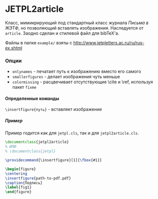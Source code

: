 JETPL2article
=============

Класс, мимикрирующий под стандартный класс журнала *Письма в ЖЭТФ*, но позволяющий вставлять изображения.
Наследуется от `article`.
Заодно сделан и стилевой файл для bibTeX'а.

Файлы в папке `example/` взяты с http://www.jetpletters.ac.ru/ru/rus-ex.shtml

### Опции

* `onlynames`       - печатает путь к изображению вместо его самого
* `smallerfigures`  - делает изображения чуть меньше
* `colormissing`    - расцвечивает отсутствующие \cite и \ref, используя пакет `fixme`


#### Определенные команды

`\insertfigure{путь}` - вставляет изображение


##### Пример

Пример годится как для `jetpl.cls`, так и для `jetpl2article.cls`.

```latex
\documentclass{jetpl2article}
% ИЛИ
% \documentclass{jetpl}

\providecommand{\insertfigure}[1]{\fbox{#1}}
```

```latex
\begin{figure}
\centering
\insertfigure{path-to-pdf.pdf}
\caption{Подпись}
\label{fig1}
\end{figure}
```
